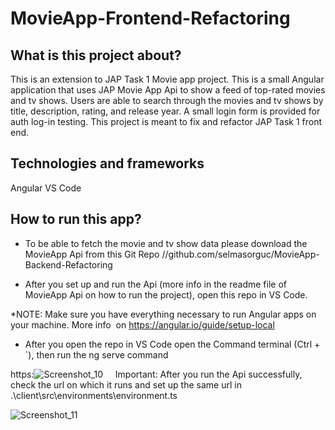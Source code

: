 # MovieApp-Frontend-Refactoring
## What is this project about?

This is an extension to JAP Task 1 Movie app project. This is a small Angular application that uses JAP Movie App Api to show a feed of top-rated movies and tv shows. 
Users are able to search through the movies and tv shows by title, description, rating, and release year. 
A small login form is provided for auth log-in testing. 
This project is meant to fix and refactor JAP Task 1 front end.

## Technologies and frameworks
Angular 
VS Code

## How to run this app?

- To be able to fetch the movie and tv show data please download the MovieApp Api from this Git Repo
//github.com/selmasorguc/MovieApp-Backend-Refactoring

- After you set up and run the Api (more info in the readme file of MovieApp Api on how to run the project), open this repo in VS Code.

*NOTE: Make sure you have everything necessary to run Angular apps on your machine. 
More info  on https://angular.io/guide/setup-local

- After you open the repo in VS Code open the Command terminal (Ctrl + `), then run the ng serve command

https:![Screenshot_10](https://user-images.githubusercontent.com/89447689/135611421-787ac541-1afc-4240-b62d-e6f70575c657.png)
 
 
Important:
After you run the Api successfully, check the url on which it runs and set up the same url in .\client\src\environments\environment.ts

![Screenshot_11](https://user-images.githubusercontent.com/89447689/135611489-9c84b4f5-7476-4eb5-8a50-7b9a4a209d5b.png)
